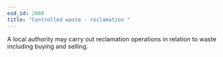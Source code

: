 ```yaml
---
esd_id: 2088
title: "Controlled waste - reclamation "
---
```


A local authority may carry out reclamation operations in relation to waste including buying and selling.

